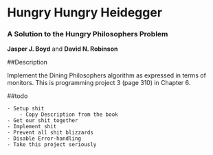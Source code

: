 # Hungry Hungry Heidegger
### A Solution to the Hungry Philosophers Problem

__Jasper J. Boyd__  and __David N. Robinson__

##Description

Implement the Dining Philosophers algorithm as expressed in terms of monitors. This is programming project 3 (page 310) in Chapter 6.

##todo

    - Setup shit
        - Copy Description from the book
    - Get our shit together
    - Implement shit
    - Prevent all shit blizzards
    - Disable Error-handling
    - Take this project seriously
